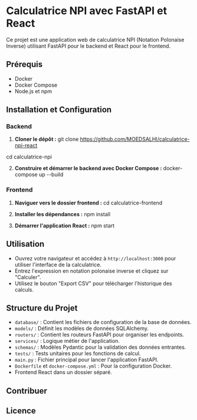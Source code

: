 # Calculatrice NPI avec FastAPI et React

Ce projet est une application web de calculatrice NPI (Notation Polonaise Inverse) utilisant FastAPI pour le backend et React pour le frontend.

## Prérequis

- Docker
- Docker Compose
- Node.js et npm

## Installation et Configuration

### Backend

1. **Cloner le dépôt :**
git clone https://github.com/MOEDSALHI/calculatrice-npi-react

cd calculatrice-npi

2. **Construire et démarrer le backend avec Docker Compose :**
docker-compose up --build


### Frontend

1. **Naviguer vers le dossier frontend :**
cd calculatrice-frontend

2. **Installer les dépendances :**
npm install


3. **Démarrer l'application React :**
npm start


## Utilisation

- Ouvrez votre navigateur et accédez à `http://localhost:3000` pour utiliser l'interface de la calculatrice.
- Entrez l'expression en notation polonaise inverse et cliquez sur "Calculer".
- Utilisez le bouton "Export CSV" pour télécharger l'historique des calculs.

## Structure du Projet

- `database/` : Contient les fichiers de configuration de la base de données.
- `models/` : Définit les modèles de données SQLAlchemy.
- `routers/` : Contient les routeurs FastAPI pour organiser les endpoints.
- `services/` : Logique métier de l'application.
- `schemas/` : Modèles Pydantic pour la validation des données entrantes.
- `tests/` : Tests unitaires pour les fonctions de calcul.
- `main.py` : Fichier principal pour lancer l'application FastAPI.
- `Dockerfile` et `docker-compose.yml` : Pour la configuration Docker.
- Frontend React dans un dossier séparé.

## Contribuer

## Licence
